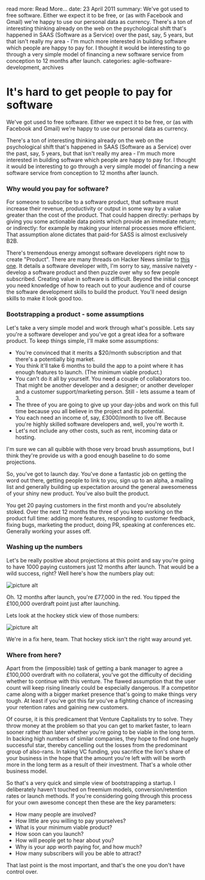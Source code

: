 read more: Read More...
date: 23 April 2011
summary: We've got used to free software. Either we expect it to be free, or (as with Facebook and Gmail) we're happy to use our personal data as currency. There's a ton of interesting thinking already on the web on the psychological shift that's happened in SAAS (Software as a Service) over the past, say, 5 years, but that isn't really my area - I'm much more interested in building software which people are happy to pay for. I thought it would be interesting to go through a very simple model of financing a new software service from conception to 12 months after launch.
categories: agile-software-development, archives

# It's hard to get people to pay for software

We've got used to free software. Either we expect it to be free, or (as with Facebook and Gmail) we're happy to use our personal data as currency.

There's a ton of interesting thinking already on the web on the psychological shift that's happened in SAAS (Software as a Service) over the past, say, 5 years, but that isn't really my area - I'm much more interested in building software which people are happy to pay for. I thought it would be interesting to go through a very simple model of financing a new software service from conception to 12 months after launch.

### Why would you pay for software?

For someone to subscribe to a software product, that software must increase their revenue, productivity or output in some way by a value greater than the cost of the product. That could happen directly: perhaps by giving you some actionable data points which provide an immediate return; or indirectly: for example by making your internal processes more efficient. That assumption alone dictates that paid-for SASS is almost exclusively B2B.


There's tremendous energy amongst software developers right now to create "Product". There are many threads on Hacker News similar to [this one](http://news.ycombinator.com/item?id=2471130). It details a software developer with, I'm sorry to say, massive naivety - develop a software product and then puzzle over why so few people subscribed. Creating value in software is difficult. Beyond the initial concept you need knowledge of how to reach out to your audience and of course the software development skills to build the product. You'll need design skills to make it look good too.

### Bootstrapping a product - some assumptions

Let's take a very simple model and work through what's possible. Lets say you're a software developer and you've got a great idea for a software product. To keep things simple, I'll make some assumptions:

* You're convinced that it merits a $20/month subscription and that there's a potentially big market.
* You think it'll take 6 months to build the app to a point where it has enough features to launch. (The minimum viable product.)
* You can't do it all by yourself. You need a couple of collaborators too. That might be another developer and a designer; or another developer and a customer support/marketing person. Still - lets assume a team of 3.
* The three of you are going to give up your day-jobs and work on this full time because you all believe in the project and its potential.
* You each need an income of, say, £3000/month to live off. Because you're highly skilled software developers and, well, you're worth it.
* Let's not include any other costs, such as rent, incoming data or hosting.

I'm sure we can all quibble with those very broad brush assumptions, but I think they're provide us with a good enough baseline to do some projections.

So, you've got to launch day. You've done a fantastic job on getting the word out there, getting people to link to you, sign up to an alpha, a mailing list and generally building up expectation around the general awesomeness of your shiny new product. You've also built the product.

You get 20 paying customers in the first month and you're absolutely stoked. Over the next 12 months the three of you keep working on the product full time: adding more features, responding to customer feedback, fixing bugs, marketing the product, doing PR, speaking at conferences etc. Generally working your asses off.

### Washing up the numbers

Let's be really positive about projections at this point and say you're going to have 1000 paying customers just 12 months after launch. That would be a wild success, right? Well here's how the numbers play out:

![picture alt](/attachments/new-product-numbers.png "Numbers")

Oh. 12 months after launch, you're £77,000 in the red. You tipped the £100,000 overdraft point just after launching.

Lets look at the hockey stick view of those numbers:

![picture alt](/attachments/new-product-hockey-stick.png "Numbers")

We're in a fix here, team. That hockey stick isn't the right way around yet.

### Where from here?

Apart from the (impossible) task of getting a bank manager to agree a £100,000 overdraft with no collateral, you've got the difficulty of deciding whether to continue with this venture. The flawed assumption that the user count will keep rising linearly could be especially dangerous. If a competitor came along with a bigger market presence that's going to make things very tough. At least if you've got this far you've a fighting chance of increasing your retention rates and gaining new customers.

Of course, it is this predicament that Venture Capitalists try to solve. They throw money at the problem so that you can get to market faster, to learn sooner rather than later whether you're going to be viable in the long term. In backing high numbers of similar companies, they hope to find one hugely successful star, thereby cancelling out the losses from the predominant group of also-rans. In taking VC funding, you sacrifice the lion's share of your business in the hope that the amount you're left with will be worth more in the long term as a result of their investment. That's a whole other business model.

So that's a very quick and simple view of bootstrapping a startup. I deliberately haven't touched on freemium models, conversion/retention rates or launch methods. If you're considering going through this process for your own awesome concept then these are the key parameters:

* How many people are involved?
* How little are you willing to pay yourselves?
* What is your minimum viable product?
* How soon can you launch?
* How will people get to hear about you?
* Why is your app worth paying for, and how much?
* How many subscribers will you be able to attract?

That last point is the most important, and that's the one you don't have control over.

